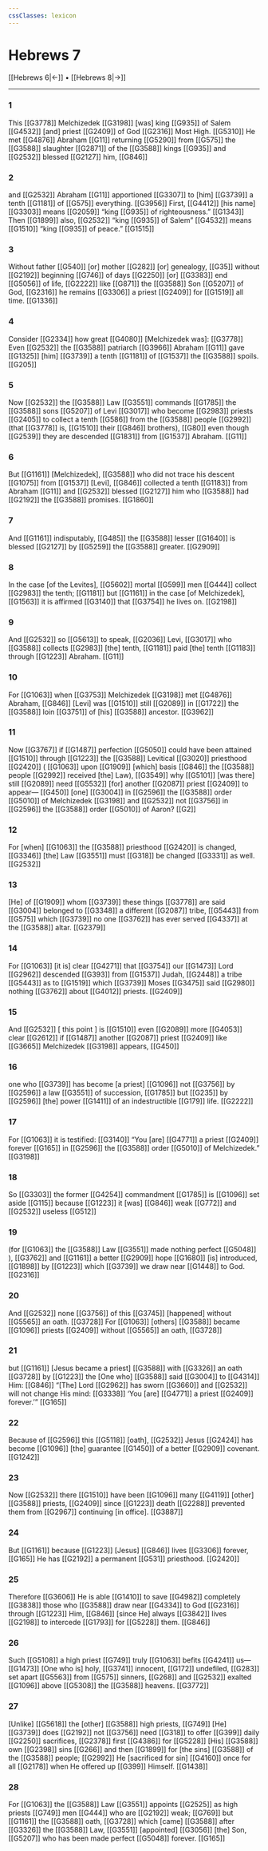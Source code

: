 ```yaml
---
cssClasses: lexicon
---
```


# Hebrews 7

[[Hebrews 6|←]] • [[Hebrews 8|→]]

---

### 1
This [[G3778]] Melchizedek [[G3198]] [was] king [[G935]] of Salem [[G4532]] [and] priest [[G2409]] of God [[G2316]] Most High. [[G5310]] He met [[G4876]] Abraham [[G11]] returning [[G5290]] from [[G575]] the [[G3588]] slaughter [[G2871]] of the [[G3588]] kings [[G935]] and [[G2532]] blessed [[G2127]] him, [[G846]]

### 2
and [[G2532]] Abraham [[G11]] apportioned [[G3307]] to [him] [[G3739]] a tenth [[G1181]] of [[G575]] everything. [[G3956]] First, [[G4412]] [his name] [[G3303]] means [[G2059]] “king [[G935]] of righteousness.” [[G1343]] Then [[G1899]] also, [[G2532]] “king [[G935]] of Salem” [[G4532]] means [[G1510]] “king [[G935]] of peace.” [[G1515]]

### 3
Without father [[G540]] [or] mother [[G282]] [or] genealogy, [[G35]] without [[G2192]] beginning [[G746]] of days [[G2250]] [or] [[G3383]] end [[G5056]] of life, [[G2222]] like [[G871]] the [[G3588]] Son [[G5207]] of God, [[G2316]] he remains [[G3306]] a priest [[G2409]] for [[G1519]] all time. [[G1336]]

### 4
Consider [[G2334]] how great [[G4080]] [Melchizedek was]: [[G3778]] Even [[G2532]] the [[G3588]] patriarch [[G3966]] Abraham [[G11]] gave [[G1325]] [him] [[G3739]] a tenth [[G1181]] of [[G1537]] the [[G3588]] spoils. [[G205]]

### 5
Now [[G2532]] the [[G3588]] Law [[G3551]] commands [[G1785]] the [[G3588]] sons [[G5207]] of Levi [[G3017]] who become [[G2983]] priests [[G2405]] to collect a tenth [[G586]] from the [[G3588]] people [[G2992]] (that [[G3778]] is, [[G1510]] their [[G846]] brothers), [[G80]] even though [[G2539]] they are descended [[G1831]] from [[G1537]] Abraham. [[G11]]

### 6
But [[G1161]] [Melchizedek], [[G3588]] who did not trace his descent [[G1075]] from [[G1537]] [Levi], [[G846]] collected a tenth [[G1183]] from Abraham [[G11]] and [[G2532]] blessed [[G2127]] him who [[G3588]] had [[G2192]] the [[G3588]] promises. [[G1860]]

### 7
And [[G1161]] indisputably, [[G485]] the [[G3588]] lesser [[G1640]] is blessed [[G2127]] by [[G5259]] the [[G3588]] greater. [[G2909]]

### 8
In the case [of the Levites], [[G5602]] mortal [[G599]] men [[G444]] collect [[G2983]] the tenth; [[G1181]] but [[G1161]] in the case [of Melchizedek], [[G1563]] it is affirmed [[G3140]] that [[G3754]] he lives on. [[G2198]]

### 9
And [[G2532]] so [[G5613]] to speak, [[G2036]] Levi, [[G3017]] who [[G3588]] collects [[G2983]] [the] tenth, [[G1181]] paid [the] tenth [[G1183]] through [[G1223]] Abraham. [[G11]]

### 10
For [[G1063]] when [[G3753]] Melchizedek [[G3198]] met [[G4876]] Abraham, [[G846]] [Levi] was [[G1510]] still [[G2089]] in [[G1722]] the [[G3588]] loin [[G3751]] of [his] [[G3588]] ancestor. [[G3962]]

### 11
Now [[G3767]] if [[G1487]] perfection [[G5050]] could have been attained [[G1510]] through [[G1223]] the [[G3588]] Levitical [[G3020]] priesthood [[G2420]] ( [[G1063]] upon [[G1909]] [which] basis [[G846]] the [[G3588]] people [[G2992]] received [the] Law), [[G3549]] why [[G5101]] [was there] still [[G2089]] need [[G5532]] [for] another [[G2087]] priest [[G2409]] to appear— [[G450]] [one] [[G3004]] in [[G2596]] the [[G3588]] order [[G5010]] of Melchizedek [[G3198]] and [[G2532]] not [[G3756]] in [[G2596]] the [[G3588]] order [[G5010]] of Aaron? [[G2]]

### 12
For [when] [[G1063]] the [[G3588]] priesthood [[G2420]] is changed, [[G3346]] [the] Law [[G3551]] must [[G318]] be changed [[G3331]] as well. [[G2532]]

### 13
[He] of [[G1909]] whom [[G3739]] these things [[G3778]] are said [[G3004]] belonged to [[G3348]] a different [[G2087]] tribe, [[G5443]] from [[G575]] which [[G3739]] no one [[G3762]] has ever served [[G4337]] at the [[G3588]] altar. [[G2379]]

### 14
For [[G1063]] [it is] clear [[G4271]] that [[G3754]] our [[G1473]] Lord [[G2962]] descended [[G393]] from [[G1537]] Judah, [[G2448]] a tribe [[G5443]] as to [[G1519]] which [[G3739]] Moses [[G3475]] said [[G2980]] nothing [[G3762]] about [[G4012]] priests. [[G2409]]

### 15
And [[G2532]] [ this point ] is [[G1510]] even [[G2089]] more [[G4053]] clear [[G2612]] if [[G1487]] another [[G2087]] priest [[G2409]] like [[G3665]] Melchizedek [[G3198]] appears, [[G450]]

### 16
one who [[G3739]] has become [a priest] [[G1096]] not [[G3756]] by [[G2596]] a law [[G3551]] of succession, [[G1785]] but [[G235]] by [[G2596]] [the] power [[G1411]] of an indestructible [[G179]] life. [[G2222]]

### 17
For [[G1063]] it is testified: [[G3140]] “You [are] [[G4771]] a priest [[G2409]] forever [[G165]] in [[G2596]] the [[G3588]] order [[G5010]] of Melchizedek.” [[G3198]]

### 18
So [[G3303]] the former [[G4254]] commandment [[G1785]] is [[G1096]] set aside [[G115]] because [[G1223]] it [was] [[G846]] weak [[G772]] and [[G2532]] useless [[G512]]

### 19
(for [[G1063]] the [[G3588]] Law [[G3551]] made nothing perfect [[G5048]] ), [[G3762]] and [[G1161]] a better [[G2909]] hope [[G1680]] [is] introduced, [[G1898]] by [[G1223]] which [[G3739]] we draw near [[G1448]] to God. [[G2316]]

### 20
And [[G2532]] none [[G3756]] of this [[G3745]] [happened] without [[G5565]] an oath. [[G3728]] For [[G1063]] [others] [[G3588]] became [[G1096]] priests [[G2409]] without [[G5565]] an oath, [[G3728]]

### 21
but [[G1161]] [Jesus became a priest] [[G3588]] with [[G3326]] an oath [[G3728]] by [[G1223]] the [One who] [[G3588]] said [[G3004]] to [[G4314]] Him: [[G846]] “[The] Lord [[G2962]] has sworn [[G3660]] and [[G2532]] will not change His mind: [[G3338]] ‘You [are] [[G4771]] a priest [[G2409]] forever.’” [[G165]]

### 22
Because of [[G2596]] this [[G5118]] [oath], [[G2532]] Jesus [[G2424]] has become [[G1096]] [the] guarantee [[G1450]] of a better [[G2909]] covenant. [[G1242]]

### 23
Now [[G2532]] there [[G1510]] have been [[G1096]] many [[G4119]] [other] [[G3588]] priests, [[G2409]] since [[G1223]] death [[G2288]] prevented them from [[G2967]] continuing [in office]. [[G3887]]

### 24
But [[G1161]] because [[G1223]] [Jesus] [[G846]] lives [[G3306]] forever, [[G165]] He has [[G2192]] a permanent [[G531]] priesthood. [[G2420]]

### 25
Therefore [[G3606]] He is able [[G1410]] to save [[G4982]] completely [[G3838]] those who [[G3588]] draw near [[G4334]] to God [[G2316]] through [[G1223]] Him, [[G846]] [since He] always [[G3842]] lives [[G2198]] to intercede [[G1793]] for [[G5228]] them. [[G846]]

### 26
Such [[G5108]] a high priest [[G749]] truly [[G1063]] befits [[G4241]] us— [[G1473]] [One who is] holy, [[G3741]] innocent, [[G172]] undefiled, [[G283]] set apart [[G5563]] from [[G575]] sinners, [[G268]] and [[G2532]] exalted [[G1096]] above [[G5308]] the [[G3588]] heavens. [[G3772]]

### 27
[Unlike] [[G5618]] the [other] [[G3588]] high priests, [[G749]] [He] [[G3739]] does [[G2192]] not [[G3756]] need [[G318]] to offer [[G399]] daily [[G2250]] sacrifices, [[G2378]] first [[G4386]] for [[G5228]] [His] [[G3588]] own [[G2398]] sins [[G266]] and then [[G1899]] for [the sins] [[G3588]] of the [[G3588]] people; [[G2992]] He [sacrificed for sin] [[G4160]] once for all [[G2178]] when He offered up [[G399]] Himself. [[G1438]]

### 28
For [[G1063]] the [[G3588]] Law [[G3551]] appoints [[G2525]] as high priests [[G749]] men [[G444]] who are [[G2192]] weak; [[G769]] but [[G1161]] the [[G3588]] oath, [[G3728]] which [came] [[G3588]] after [[G3326]] the [[G3588]] Law, [[G3551]] [appointed] [[G3056]] [the] Son, [[G5207]] who has been made perfect [[G5048]] forever. [[G165]]

